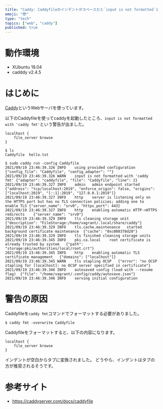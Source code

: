 ```yaml
---
title: "Caddy: Caddyfileのインデントがスペースだと`input is not formatted`という警告が出る"
emoji: "😎"
type: "tech"
topics: ["web", "caddy"]
published: true
---
```


# 動作環境
* XUbuntu 18.04
* cadddy v2.4.5

# はじめに
[Caddy](https://caddyserver.com/)というWebサーバを使っています。

以下のCaddyfileを使ってcaddyを起動したところ、`input is not formatted with 'caddy fmt'`という警告が出ました。

```plain:Caddyfile
localhost {
    file_server browse
}
```

```
$ ls
Caddyfile  hello.txt

$ sudo caddy run -config Caddyfile 
2021/09/19 23:46:39.326	INFO	using provided configuration	{"config_file": "Caddyfile", "config_adapter": ""}
2021/09/19 23:46:39.326	WARN	input is not formatted with 'caddy fmt'	{"adapter": "caddyfile", "file": "Caddyfile", "line": 2}
2021/09/19 23:46:39.327	INFO	admin	admin endpoint started	{"address": "tcp/localhost:2019", "enforce_origin": false, "origins": ["localhost:2019", "[::1]:2019", "127.0.0.1:2019"]}
2021/09/19 23:46:39.327	INFO	http	server is listening only on the HTTPS port but has no TLS connection policies; adding one to enable TLS	{"server_name": "srv0", "https_port": 443}
2021/09/19 23:46:39.327	INFO	http	enabling automatic HTTP->HTTPS redirects	{"server_name": "srv0"}
2021/09/19 23:46:39.329	INFO	tls	cleaning storage unit	{"description": "FileStorage:/home/vagrant/.local/share/caddy"}
2021/09/19 23:46:39.329	INFO	tls.cache.maintenance	started background certificate maintenance	{"cache": "0xc000378d20"}
2021/09/19 23:46:39.329	INFO	tls	finished cleaning storage units
2021/09/19 23:46:39.345	INFO	pki.ca.local	root certificate is already trusted by system	{"path": "storage:pki/authorities/local/root.crt"}
2021/09/19 23:46:39.345	INFO	http	enabling automatic TLS certificate management	{"domains": ["localhost"]}
2021/09/19 23:46:39.345	WARN	tls	stapling OCSP	{"error": "no OCSP stapling for [localhost]: no OCSP server specified in certificate"}
2021/09/19 23:46:39.346	INFO	autosaved config (load with --resume flag)	{"file": "/home/vagrant/.config/caddy/autosave.json"}
2021/09/19 23:46:39.346	INFO	serving initial configuration

```

# 警告の原因
Caddyfileを`caddy fmt`コマンドでフォーマットする必要がありました。

```
$ caddy fmt -overwrite Caddyfile
```

Caddyfileをフォーマットすると、以下の内容になります。

```plain:Caddyfile
localhost {
	file_server browse
}
```	

インデントが空白からタブに変換されました。
どうやら、インデントはタブの方が推奨されるそうです。

# 参考サイト
* https://caddyserver.com/docs/caddyfile
